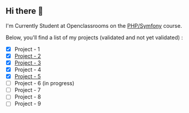 ## Hi there :wave:

I'm Currently Student at Openclassrooms on the [PHP/Symfony](https://openclassrooms.com/fr/paths/59-developpeur-dapplication-php-symfony)
course.

Below, you'll find a list of my projects (validated and not yet validated) :

 - [x] Project - 1
 - [x] [Project - 2](https://chalets-et-caviar.ahmedbouras.com/)
 - [x] [Project - 3](https://lesfilmsdepleinair.ahmedbouras.com/)
 - [x] Project - 4
 - [x] [Project - 5](https://blog-personnel.ahmedbouras.com/)
 - [ ] Project - 6 (in progress)
 - [ ] Project - 7
 - [ ] Project - 8
 - [ ] Project - 9
